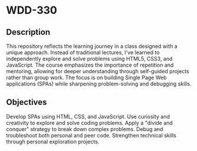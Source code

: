# WDD-330
## Description

This repository reflects the learning journey in a class designed with a unique approach. Instead of traditional lectures, I've learned to independently explore and solve problems using HTML5, CSS3, and JavaScript. The course emphasizes the importance of repetition and mentoring, allowing for deeper understanding through self-guided projects rather than group work. The focus is on building Single Page Web applications (SPAs) while sharpening problem-solving and debugging skills.

## Objectives

Develop SPAs using HTML, CSS, and JavaScript.
Use curiosity and creativity to explore and solve coding problems.
Apply a "divide and conquer" strategy to break down complex problems.
Debug and troubleshoot both personal and peer code.
Strengthen technical skills through personal exploration projects.
